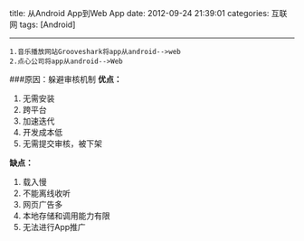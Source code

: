 title: 从Android App到Web App
date: 2012-09-24 21:39:01
categories: 互联网
tags: [Android]

---
`1.音乐播放网站Grooveshark将app从android-->web`  
`2.点心公司将app从android-->Web`  
<!--more-->  

###原因：躲避审核机制
**优点：**  

1. 无需安装  
2. 跨平台  
3. 加速迭代  
4. 开发成本低  
5. 无需提交审核，被下架  

**缺点：** 
  
1. 载入慢  
2. 不能离线收听  
3. 网页广告多  
4. 本地存储和调用能力有限   
5. 无法进行App推广